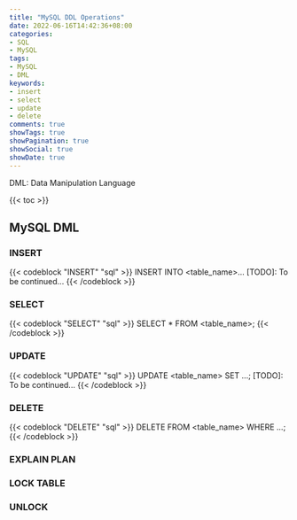 ```yaml
---
title: "MySQL DDL Operations"
date: 2022-06-16T14:42:36+08:00
categories:
- SQL
- MySQL
tags:
- MySQL
- DML
keywords:
- insert
- select
- update
- delete
comments: true
showTags: true
showPagination: true
showSocial: true
showDate: true
---
```


DML: Data Manipulation Language
<!--more-->

{{< toc >}}

## MySQL DML

### INSERT

{{< codeblock "INSERT" "sql" >}}
INSERT INTO <table_name>...
[TODO]: To be continued...
{{< /codeblock >}}




### SELECT
{{< codeblock "SELECT" "sql" >}}
SELECT * FROM <table_name>;
{{< /codeblock >}}




### UPDATE
{{< codeblock "UPDATE" "sql" >}}
UPDATE <table_name> SET ...;
[TODO]: To be continued...
{{< /codeblock >}}




### DELETE

{{< codeblock "DELETE" "sql" >}}
DELETE FROM <table_name> WHERE ...;
{{< /codeblock >}}

### EXPLAIN PLAN
### LOCK TABLE
### UNLOCK
